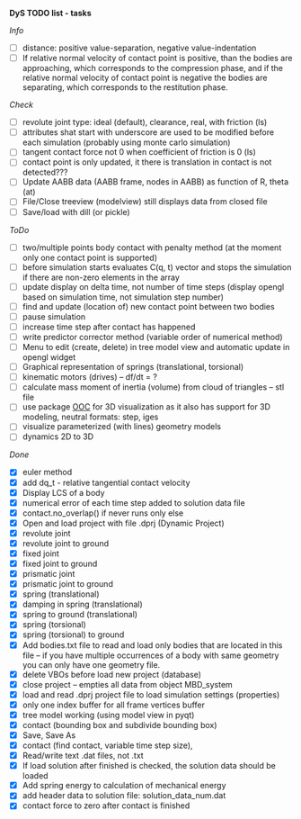 **DyS TODO list - tasks**


*Info*

- [ ] distance: positive value-separation, negative value-indentation
- [ ] If relative normal velocity of contact point is positive, than the bodies are approaching, which
corresponds to the compression phase, and if the relative normal velocity of contact point is
negative the bodies are separating, which corresponds to the restitution phase.

*Check* 

- [ ] revolute joint type: ideal (default), clearance, real, with friction (ls)
- [ ] attributes shat start with underscore are used to be modified before each simulation (probably using monte carlo simulation)
- [ ] tangent contact force not 0 when coefficient of friction is 0 (ls)
- [ ] contact point is only updated, it there is translation in contact is not detected???
- [ ] Update AABB data (AABB frame, nodes in AABB) as function of R, theta (at)
- [ ] File/Close treeview (modelview) still displays data from closed file
- [ ] Save/load with dill (or pickle)

*ToDo*

- [ ] two/multiple points body contact with penalty method (at the moment only one contact point is supported)
- [ ] before simulation starts evaluates C(q, t) vector and stops the simulation if there are non-zero elements in the array
- [ ] update display on delta time, not number of time steps (display opengl based on simulation time, not simulation step number)
- [ ] find and update (location of) new contact point between two bodies
- [ ] pause simulation
- [ ] increase time step after contact has happened
- [ ] write predictor corrector method (variable order of numerical method)
- [ ] Menu to edit (create, delete) in tree model view and automatic update in opengl widget
- [ ] Graphical representation of springs (translational, torsional)
- [ ] kinematic motors (drives) – df/dt = ?
- [ ] calculate mass moment of inertia (volume) from cloud of triangles – stl file
- [ ] use package [OOC](http://www.pythonocc.org/) for 3D visualization as it also has support for 3D modeling, neutral formats: step, iges
- [ ] visualize parameterized (with lines) geometry models
- [ ] dynamics 2D to 3D

*Done*

- [x] euler method
- [x] add dq_t - relative tangential contact velocity
- [x] Display LCS of a body
- [x] numerical error of each time step added to solution data file
- [x] contact.no_overlap() if never runs only else
- [x] Open and load project with file .dprj (Dynamic Project)
- [x] revolute joint
- [x] revolute joint to ground
- [x] fixed joint
- [x] fixed joint to ground
- [x] prismatic joint
- [x] prismatic joint to ground
- [x] spring (translational)
- [x] damping in spring (translational)
- [x] spring to ground (translational)
- [x] spring (torsional)
- [x] spring (torsional) to ground
- [x] Add bodies.txt file to read and load only bodies that are located in this file – if you have multiple occurrences of a body with same geometry you can only have one geometry file.
- [x] delete VBOs before load new project (database)
- [x] close project – empties all data from object MBD_system
- [x] load and read .dprj project file to load simulation settings (properties)
- [x] only one index buffer for all frame vertices buffer
- [x] tree model working (using model view in pyqt)
- [x] contact (bounding box and subdivide bounding box)
- [x] Save, Save As
- [x] contact (find contact, variable time step size),
- [x] Read/write text .dat files, not .txt
- [x] If load solution after finished is checked, the solution data should be loaded
- [x] Add spring energy to calculation of mechanical energy
- [x] add header data to solution file: solution_data_num.dat
- [x] contact force to zero after contact is finished
